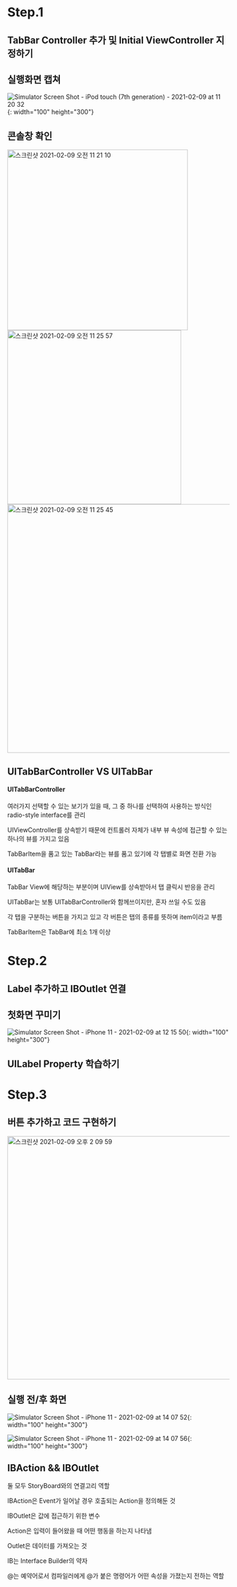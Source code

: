 # Step.1

## TabBar Controller 추가 및 Initial ViewController 지정하기

## 실행화면 캡쳐

![Simulator Screen Shot - iPod touch (7th generation) - 2021-02-09 at 11 20 32](https://user-images.githubusercontent.com/74946802/107307012-45fb4d00-6ac9-11eb-8bd2-72e3289ad6a4.png){: width="100" height="300"}

## 콘솔창 확인
<img width="409" alt="스크린샷 2021-02-09 오전 11 21 10" src="https://user-images.githubusercontent.com/74946802/107307127-76db8200-6ac9-11eb-991e-574128be5440.png">
<img width="394" alt="스크린샷 2021-02-09 오전 11 25 57" src="https://user-images.githubusercontent.com/74946802/107307221-9ffc1280-6ac9-11eb-8276-f397672dba7c.png">
<img width="563" alt="스크린샷 2021-02-09 오전 11 25 45" src="https://user-images.githubusercontent.com/74946802/107307254-ae4a2e80-6ac9-11eb-94c5-bb3025a6cff8.png">

## UITabBarController VS UITabBar

#### UITabBarController

여러가지 선택할 수 있는 보기가 있을 때, 그 중 하나를 선택하여 사용하는 방식인 radio-style interface를 관리

UIViewController를 상속받기 때문에 컨트롤러 자체가 내부 뷰 속성에 접근할 수 있는 하나의 뷰를 가지고 있음

TabBarItem을 품고 있는 TabBar라는 뷰를 품고 있기에 각 탭별로 화면 전환 가능


#### UITabBar

TabBar View에 해당하는 부분이며 UIView를 상속받아서 탭 클릭시 반응을 관리

UITabBar는 보통 UITabBarController와 함께쓰이지만, 혼자 쓰일 수도 있음

각 탭을 구분하는 버튼을 가지고 있고 각 버튼은 탭의 종류를 뜻하며 item이라고 부름

TabBarItem은 TabBar에 최소 1개 이상

# Step.2

## Label 추가하고 IBOutlet 연결

## 첫화면 꾸미기

![Simulator Screen Shot - iPhone 11 - 2021-02-09 at 12 15 50](https://user-images.githubusercontent.com/74946802/107310900-b0fc5200-6ad0-11eb-9402-1761303ded14.png){: width="100" height="300"}

## UILabel Property 학습하기

# Step.3

## 버튼 추가하고 코드 구현하기

<img width="551" alt="스크린샷 2021-02-09 오후 2 09 59" src="https://user-images.githubusercontent.com/74946802/107318720-bbbee300-6ae0-11eb-9869-75ede20c09ba.png">

## 실행 전/후 화면
![Simulator Screen Shot - iPhone 11 - 2021-02-09 at 14 07 52](https://user-images.githubusercontent.com/74946802/107318746-ced1b300-6ae0-11eb-9578-cc5cd4e96ee8.png){: width="100" height="300"}

![Simulator Screen Shot - iPhone 11 - 2021-02-09 at 14 07 56](https://user-images.githubusercontent.com/74946802/107318767-d7c28480-6ae0-11eb-9a9b-656f0c89ac82.png){: width="100" height="300"}

## IBAction && IBOutlet

둘 모두 StoryBoard와의 연결고리 역할

IBAction은 Event가 일어날 경우 호출되는 Action을 정의해둔 것

IBOutlet은 값에 접근하기 위한 변수

Action은 입력이 들어왔을 때 어떤 행동을 하는지 나타냄

Outlet은 데이터를 가져오는 것

IB는 Interface Builder의 약자

@는 예약어로서 컴파일러에게 @가 붙은 명령어가 어떤 속성을 가졌는지 전하는 역할
